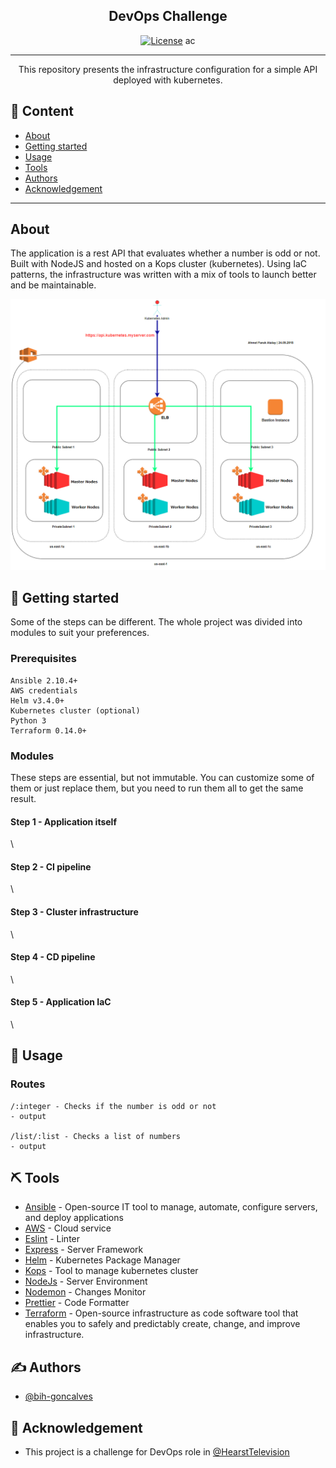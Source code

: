 <h2 align="center">DevOps Challenge</h2>

<div align="center">

[![License](https://img.shields.io/badge/license-MIT-blue.svg)](/LICENSE)
ac
</div>

---

<p align="center"> This repository presents the infrastructure configuration for a simple API deployed with kubernetes.
    <br>
</p>

## 📝 Content

- [About](#about)
- [Getting started](#getting_started)
- [Usage](#usage)
- [Tools](#built_using)
- [Authors](#authors)
- [Acknowledgement](#acknowledgement)
---

## About <a name = "about"></a>

The application is a rest API that evaluates whether a number is odd or not.
Built with NodeJS and hosted on a Kops cluster (kubernetes). Using IaC patterns, the infrastructure was written with a mix of tools to launch better and be maintainable.

![alt text](/images/cluster.png?raw=true)

## 🏁 Getting started <a name = "getting_started"></a>

Some of the steps can be different. The whole project was divided into modules to suit your preferences.

### Prerequisites

```
Ansible 2.10.4+
AWS credentials
Helm v3.4.0+
Kubernetes cluster (optional)
Python 3
Terraform 0.14.0+
```

### Modules

These steps are essential, but not immutable. You can customize some of them or just replace them, but you need to run them all to get the same result.

#### Step 1 - Application itself
\
#### Step 2 - CI pipeline
\
#### Step 3 - Cluster infrastructure
\
#### Step 4 - CD pipeline
\
#### Step 5 - Application IaC
\



## 🎈 Usage <a name="usage"></a>



### Routes

```
/:integer - Checks if the number is odd or not
- output

/list/:list - Checks a list of numbers
- output
```

## ⛏️ Tools <a name = "built_using"></a>

- [Ansible](https://www.ansible.com/) - Open-source IT tool to manage, automate, configure servers, and deploy applications
- [AWS](https://aws.amazon.com/) - Cloud service
- [Eslint](https://eslint.org/) - Linter
- [Express](https://expressjs.com/) - Server Framework
- [Helm](https://helm.sh/) - Kubernetes Package Manager
- [Kops](https://kops.sigs.k8s.io/) - Tool to manage kubernetes cluster
- [NodeJs](https://nodejs.org/en/) - Server Environment
- [Nodemon](https://nodemon.io/) - Changes Monitor
- [Prettier](https://prettier.io/) - Code Formatter
- [Terraform](https://www.terraform.io/) - Open-source infrastructure as code software tool that enables you to safely and predictably create, change, and improve infrastructure.

## ✍️ Authors <a name = "authors"></a>

- [@bih-goncalves](https://github.com/bih-goncalves)

## 🎉 Acknowledgement <a name = "acknowledgement"></a>

- This project is a challenge for DevOps role in [@HearstTelevision](https://www.hearst.com/broadcasting)
